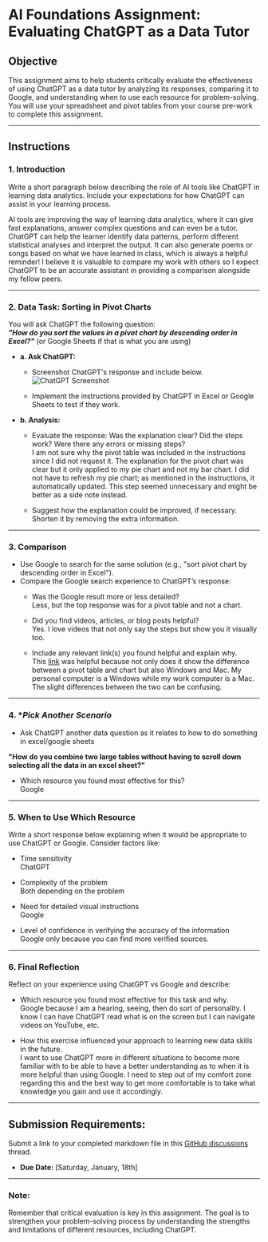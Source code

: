 # **AI Foundations Assignment: Evaluating ChatGPT as a Data Tutor**

## **Objective**  
This assignment aims to help students critically evaluate the effectiveness of using ChatGPT as a data tutor by analyzing its responses, comparing it to Google, and understanding when to use each resource for problem-solving. You will use your spreadsheet and pivot tables from your course pre-work to complete this assignment.  

---

## **Instructions**

### 1. **Introduction**  
Write a short paragraph below describing the role of AI tools like ChatGPT in learning data analytics. Include your expectations for how ChatGPT can assist in your learning process.
<br/>

AI tools are improving the way of learning data analytics, where it can give fast explanations, answer complex questions and can even be a tutor. ChatGPT can help the learner identify data patterns, perform different statistical analyses and interpret the output. It can also generate poems or songs based on what we have learned in class, which is always a helpful reminder! I believe it is valuable to compare my work with others so I expect ChatGPT to be an accurate assistant in providing a comparison alongside my fellow peers.

---

### 2. **Data Task: Sorting in Pivot Charts**  

You will ask ChatGPT the following question:  
**_"How do you sort the values in a pivot chart by descending order in Excel?"_** (or Google Sheets if that is what you are using) 

- **a. Ask ChatGPT:**  
  - Screenshot ChatGPT's response and include below.
![ChatGPT Screenshot ](https://github.com/user-attachments/assets/ab7df236-f6cd-4305-8c2d-1b75f862f98b)

  - Implement the instructions provided by ChatGPT in Excel or Google Sheets to test if they work.  

- **b. Analysis:**  
  - Evaluate the response: Was the explanation clear? Did the steps work? Were there any errors or missing steps?  
I am not sure why the pivot table was included in the instructions since I did not request it. The explanation for the pivot chart was clear but it only applied to my pie chart and not my bar chart. I did not have to refresh my pie chart; as mentioned in the instructions, it automatically updated. This step seemed unnecessary and might be better as a side note instead.
    
  - Suggest how the explanation could be improved, if necessary.
<br/> Shorten it by removing the extra information. 

---

### 3. **Comparison**  
- Use Google to search for the same solution (e.g., "sort pivot chart by descending order in Excel").  
- Compare the Google search experience to ChatGPT’s response:  
  - Was the Google result more or less detailed?
<br/> Less, but the top response was for a pivot table and not a chart.
   
  - Did you find videos, articles, or blog posts helpful?
<br/> Yes.  I love videos that not only say the steps but show you it visually too. 
  
  - Include any relevant link(s) you found helpful and explain why.
<br/> This [link](https://support.microsoft.com/en-us/office/sort-data-in-a-pivottable-or-pivotchart-e41f7107-b92d-44ef-861f-24430830450a#ID0EBF=Mac) was helpful because not only does it show the difference between a pivot table and chart but also Windows and Mac.  My personal computer is a Windows while my work computer is a Mac.  The slight differences between the two can be confusing. 

---

### 4. **Pick Another Scenario*  
- Ask ChatGPT another data question as it relates to how to do something in excel/google sheets

**"How do you combine two large tables without having to scroll down selecting all the data in an excel sheet?"**

- Which resource you found most effective for this?
<br/> Google 
---

### 5. **When to Use Which Resource**  
Write a short response below explaining when it would be appropriate to use ChatGPT or Google. Consider factors like:  

- Time sensitivity
<br/> ChatGPT
  
- Complexity of the problem
<br/> Both depending on the problem
  
- Need for detailed visual instructions
<br/> Google
  
- Level of confidence in verifying the accuracy of the information
<br/> Google only because you can find more verified sources. 
---

### 6. **Final Reflection**  
Reflect on your experience using ChatGPT vs Google and describe:  
- Which resource you found most effective for this task and why.
<br/> Google because I am a hearing, seeing, then do sort of personality.  I know I can have ChatGPT read what is on the screen but I can navigate videos on YouTube, etc. 
     
- How this exercise influenced your approach to learning new data skills in the future.
<br/> I want to use ChatGPT more in different situations to become more familiar with to be able to have a better understanding as to when it is more helpful than using Google.  I need to step out of my comfort zone regarding this and the best way to get more comfortable is to take what knowledge you gain and use it accordingly. 


---

## **Submission Requirements:**  
Submit a link to your completed markdown file in this [GitHub discussions](https://github.com/Tech-Moms/data-analytics-winter-2025/discussions/4) thread.  
- **Due Date:** [Saturday, January, 18th]  

---

### **Note:**  
Remember that critical evaluation is key in this assignment. The goal is to strengthen your problem-solving process by understanding the strengths and limitations of different resources, including ChatGPT.
